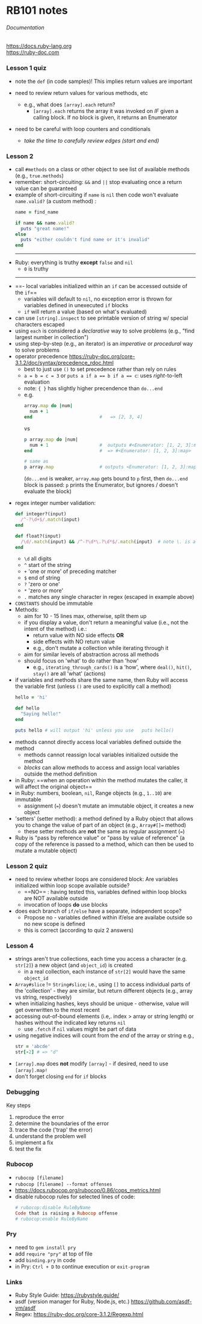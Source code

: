 # RB101 notes
###### Documentation
<https://docs.ruby-lang.org>\
<https://ruby-doc.com>

### Lesson 1 quiz
- note the `def` (in code samples)! This implies return values are important
- need to review return values for various methods, etc
  - e.g., what does `[array].each` return?
    - `[array].each` returns the array it was invoked on *IF* given a calling block. If no block is given, it returns an Enumerator

- need to be careful with loop counters and conditionals
  - *take the time to carefully review edges (start and end)*

### Lesson 2
- call `#methods` on a class or other object to see list of available methods (e.g., `true.methods`)
- remember:  short-circuiting:  `&&` and `||` stop evaluating once a return value can be guaranteed
- example of short-circuiting if `name` is `nil` then code won't evaluate `name.valid?` (a custom method) :
  ```Ruby
  name = find_name

  if name && name.valid?
    puts "great name!"
  else
    puts "either couldn't find name or it's invalid"
  end
  ```
  ---
- Ruby: everything is truthy **except** `false` and `nil`
  - `0` is truthy
  ---
- ==- local variables initialized within an `if` can be accessed outside of the `if`==
  - variables will default to `nil`, no exception error is thrown for variables defined in unexecuted `if` blocks
  - `if` will return a value (based on what's evaluated)
- can use `[string].inspect` to see printable version of string w/ special characters escaped
- using `each` is considered a *declarative* way to solve problems (e.g., "find largest number in collection")
- using step-by-step (e.g., an iterator) is an *imperative* or *procedural* way to solve problems
- operator precedence <https://ruby-doc.org/core-3.1.2/doc/syntax/precedence_rdoc.html>
  - best to just use `()` to set precedence rather than rely on rules
  - `a = b = c = 3` or `puts a if a == b if a == c`: uses *right*-to-left evaluation
  - note: `{ }` has slightly higher precendence than `do...end`
  - e.g. 
    ```Ruby
    array.map do |num|
      num + 1
    end                         #   => [2, 3, 4]
    ```
    vs
    ```Ruby
    p array.map do |num|
      num + 1                   #  outputs #<Enumerator: [1, 2, 3]:map>
    end                         #  => #<Enumerator: [1, 2, 3]:map>

    # same as
    p array.map                 # outputs <Enumerator: [1, 2, 3]:map>
    ```
    (`do...end` is weaker, `array.map` gets bound to `p` first, then `do...end` block is passed:  `p` prints the Enumerator, but ignores / doesn't evaluate the block)
>
- regex integer number validation: 
  ```Ruby
  def integer?(input)
    /^-?\d+$/.match(input)
  end

  def float?(input)
    /\d/.match(input) && /^-?\d*\.?\d*$/.match(input)  # note \. is an escaped '.' 
  end
  ```
  - `\d` all digits
  - `^` start of the string
  - `+` 'one or more' of preceding matcher
  - `$` end of string
  - `?` 'zero or one'
  - `*` 'zero or more'
  - `.` matches any single character in regex (escaped in example above)
- `CONSTANTS` should be immutable
- Methods:
  - aim for 10 - 15 lines max, otherwise, split them up
  - if you display a value, don't return a meaningful value (i.e., not the intent of the method) i.e.:
    - return value with NO side effects **OR**
    - side effects with NO return value
    - e.g., don't mutate a collection while iterating through it
  - aim for similar levels of abstraction across all methods
  - should focus on 'what' to do rather than 'how'
    - e.g., `iterating_through_cards()` is a 'how', where `deal()`, `hit()`, `stay()` are all 'what' (actions)
- if variables and methods share the same name, then Ruby will access the variable first (unless `()` are used to explicitly call a method)
  ```Ruby
  hello = 'hi'

  def hello
    "Saying hello!"
  end

  puts hello # will output 'hi' unless you use   puts hello()
  ```
- methods cannot directly access local variables defined outside the method
  - methods cannot reassign local variables initialized outside the method
  - *blocks* can allow methods to access and assign local variables outside the method definition
- in Ruby: ==when an operation within the method mutates the caller, it will affect the original object==
- in Ruby:  numbers, boolean, `nil`, Range objects (e.g., `1..10`)  are immutable
  - assignment (`=`) doesn't mutate an immutable object, it creates a new object
- 'setters' (setter method):  a method defined by a Ruby object that allows you to change the value of part of an object (e.g., `Array#[]=` method)
  - these setter methods are **not** the same as regular assignment (`=`)
- Ruby is "pass by reference value" or "pass by value of reference" (a copy of the reference is passed to a method, which can then be used to mutate a mutable object)


### Lesson 2 quiz
- need to review whether loops are considered block:  Are variables initialized within loop scope available outside?  
  - ==NO== : having tested this, variables defined within loop blocks are NOT available outside
  - invocation of loops **do** use blocks
- does each branch of `if/else` have a separate, independent scope?
  - Propose no - variables defined within if/else are availabe outside so no new scope is defined
  - this is correct (according to quiz 2 answers)

### Lesson 4
- strings aren't true collections, each time you access a character (e.g. `str[2]`) a new object (and `object_id`) is created
  - in a real collection, each instance of `str[2]` would have the same `object_id`
- `Array#slice` != `String#slice`;  i.e., using `[]` to access individual parts of the 'collection' - they are similar, but return different objects (e.g., array vs string, respectively)
- when initializing hashes, keys should be unique - otherwise, value will get overwritten to the most recent
- accessing out-of-bound elements (i.e,. index > array or string length) or hashes without the indicated key returns `nil`
  - use `.fetch` if `nil` values might be part of data
- using negative indices will count from the *end* of the array or string
  e.g.,
  ```ruby
  str = 'abcde'
  str[-2] # => "d"
  ```
- `[array].map` does **not** modify `[array]` - if desired, need to use `[array].map!`
- don't forget closing `end` for `if` blocks






### Debugging

Key steps
1. reproduce the error
2. determine the boundaries of the error
3. trace the code ('trap' the error)
4. understand the problem well
5. implement a fix
6. test the fix



### Rubocop
- `rubocop [filename]`
- `rubocop [filename] --format offenses`
- <https://docs.rubocop.org/rubocop/0.86/cops_metrics.html>
- disable rubocop rules for selected lines of code:
  ```ruby
  # rubocop:disable RuleByName
  Code that is raising a Rubocop offense
  # rubocop:enable RuleByName
  ```

### Pry
- need to `gem install pry`
- add `require "pry"` at top of file
- add `binding.pry` in code
- in Pry:  `Ctrl + D` to continue execution or `exit-program`



### Links
- Ruby Style Guide: <https://rubystyle.guide/>
- asdf (version manager for Ruby, Node.js, etc.) <https://github.com/asdf-vm/asdf>
- Regex:  <https://ruby-doc.org/core-3.1.2/Regexp.html>